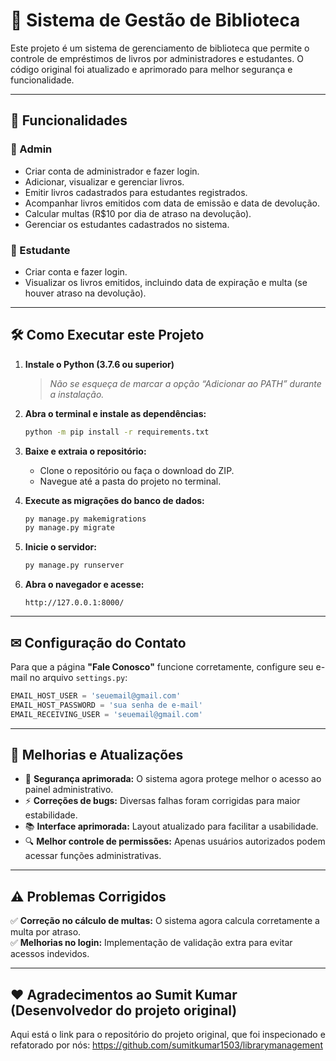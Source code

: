 # 📖 Sistema de Gestão de Biblioteca

Este projeto é um sistema de gerenciamento de biblioteca que permite o controle de empréstimos de livros por administradores e estudantes. O código original foi atualizado e aprimorado para melhor segurança e funcionalidade.  

---

## 🚀 Funcionalidades  

### 🔹 Admin  
- Criar conta de administrador e fazer login.  
- Adicionar, visualizar e gerenciar livros.  
- Emitir livros cadastrados para estudantes registrados.  
- Acompanhar livros emitidos com data de emissão e data de devolução.  
- Calcular multas (R$10 por dia de atraso na devolução).  
- Gerenciar os estudantes cadastrados no sistema.  

### 🔹 Estudante  
- Criar conta e fazer login.  
- Visualizar os livros emitidos, incluindo data de expiração e multa (se houver atraso na devolução).  

---

## 🛠 Como Executar este Projeto  

1. **Instale o Python (3.7.6 ou superior)**  
   > *Não se esqueça de marcar a opção “Adicionar ao PATH” durante a instalação.*  
2. **Abra o terminal e instale as dependências:**  

   ```sh
   python -m pip install -r requirements.txt
   ```

3. **Baixe e extraia o repositório:**  
   - Clone o repositório ou faça o download do ZIP.  
   - Navegue até a pasta do projeto no terminal.  

4. **Execute as migrações do banco de dados:**  

   ```sh
   py manage.py makemigrations
   py manage.py migrate
   ```

5. **Inicie o servidor:**  

   ```sh
   py manage.py runserver
   ```

6. **Abra o navegador e acesse:**  

   ```
   http://127.0.0.1:8000/
   ```

---

## ✉ Configuração do Contato  

Para que a página **"Fale Conosco"** funcione corretamente, configure seu e-mail no arquivo `settings.py`:  

```python
EMAIL_HOST_USER = 'seuemail@gmail.com'
EMAIL_HOST_PASSWORD = 'sua senha de e-mail'
EMAIL_RECEIVING_USER = 'seuemail@gmail.com'
```

---

## 🔄 Melhorias e Atualizações  

- 🔐 **Segurança aprimorada:** O sistema agora protege melhor o acesso ao painel administrativo.  
- ⚡ **Correções de bugs:** Diversas falhas foram corrigidas para maior estabilidade.  
- 📚 **Interface aprimorada:** Layout atualizado para facilitar a usabilidade.  
- 🔍 **Melhor controle de permissões:** Apenas usuários autorizados podem acessar funções administrativas.  

---

## ⚠️ Problemas Corrigidos  
 
✅ **Correção no cálculo de multas:** O sistema agora calcula corretamente a multa por atraso.  
✅ **Melhorias no login:** Implementação de validação extra para evitar acessos indevidos.  

---

## ❤️ Agradecimentos ao Sumit Kumar (Desenvolvedor do projeto original) 
Aqui está o link para o repositório do projeto original, que foi inspecionado e refatorado por nós: https://github.com/sumitkumar1503/librarymanagement 
```
